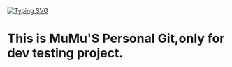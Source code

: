 <a href="https://git.io/typing-svg"><img src="https://readme-typing-svg.herokuapp.com?font=Fira+Code&pause=1000&width=435&lines=Always+believe+something+wonderful+is+going+to+happen." alt="Typing SVG" /></a>





<h1>This is MuMu'S Personal Git,only for dev testing project.</h1>
